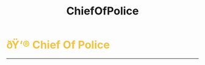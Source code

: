 ﻿---
lang: en-US
title: ChiefOfPolice
prev: Captain
next: Copycat
---
# <font color="#f0c341">ðŸ‘® <b>Chief Of Police</b></font> <Badge text="Power" type="tip" vertical="middle"/>
---



